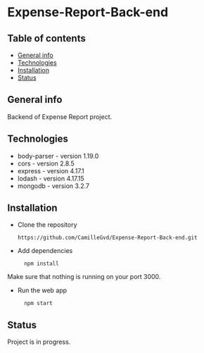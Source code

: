 # Expense-Report-Back-end

## Table of contents

  * [General info](#general-info)
  * [Technologies](#technologies)
  * [Installation](#installation)
  * [Status](#status)


## General info

Backend of Expense Report project.


## Technologies

  * body-parser - version 1.19.0
  * cors - version 2.8.5
  * express - version 4.17.1
  * lodash - version 4.17.15
  * mongodb - version 3.2.7


## Installation

* Clone the repository

      https://github.com/CamilleGvd/Expense-Report-Back-end.git

* Add dependencies

		npm install

Make sure that nothing is running on your port 3000.

* Run the web app

		npm start


## Status

Project is in progress.
